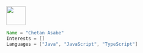 <!-- <h1 align="center">Hi, I'm Chetan Asabe 👋</h1> -->
<img align="center" src="https://media.tenor.com/vZZEPrwfe6AAAAAi/happy-amine.gif" width="50px">

```java
Name = "Chetan Asabe"
Interests = []
Languages = ["Java", "JavaScript", "TypeScript"]
```


<!--
**ChetanAsabe/ChetanAsabe** is a ✨ _special_ ✨ repository because its `README.md` (this file) appears on your GitHub profile.

Here are some ideas to get you started:

- 🔭 I’m currently working on ...
- 🌱 I’m currently learning ...
- 👯 I’m looking to collaborate on ...
- 🤔 I’m looking for help with ...
- 💬 Ask me about ...
- 📫 How to reach me: ...
- 😄 Pronouns: ...
- ⚡ Fun fact: ...
-->
